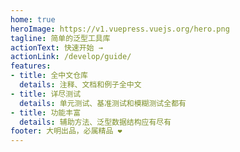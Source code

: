 ```yaml
---
home: true
heroImage: https://v1.vuepress.vuejs.org/hero.png
tagline: 简单的泛型工具库
actionText: 快速开始 →
actionLink: /develop/guide/
features:
- title: 全中文仓库
  details: 注释、文档和例子全中文
- title: 详尽测试
  details: 单元测试、基准测试和模糊测试全都有
- title: 功能丰富
  details: 辅助方法、泛型数据结构应有尽有
footer: 大明出品，必属精品 ❤️
---
```

